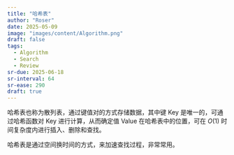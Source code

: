 ```yaml
---
title: "哈希表"
author: "Roser"
date: 2025-05-09
image: "images/content/Algorithm.png"
draft: false
tags:
  - Algorithm
  - Search
  - Review
sr-due: 2025-06-18
sr-interval: 64
sr-ease: 290
draft: true
---
```

哈希表也称为散列表，通过键值对的方式存储数据，其中键 Key 是唯一的，可通过哈希函数对 Key 进行计算，从而确定值 Value 在哈希表中的位置，可在 $O(1)$ 时间复杂度内进行插入、删除和查找。

哈希表是通过空间换时间的方式，来加速查找过程，非常常用。